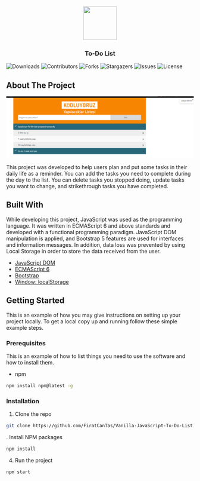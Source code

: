 <br/>
<p align="center">
   <a href="https://github.com/FiratCanTas/Vanilla-JavaScript-To-Do-List">
   <img src="https://kodluyoruz.org/wp-content/uploads/2023/04/roket-logo.png" width="90" height="90">
  </a>
  <h3 align="center">To-Do List</h3>

</p>

![Downloads](https://img.shields.io/github/downloads/FiratCanTas/Vanilla-JavaScript-To-Do-List/total) ![Contributors](https://img.shields.io/github/contributors/FiratCanTas/Vanilla-JavaScript-To-Do-List?color=dark-green) ![Forks](https://img.shields.io/github/forks/FiratCanTas/Vanilla-JavaScript-To-Do-List?style=social) ![Stargazers](https://img.shields.io/github/stars/FiratCanTas/Vanilla-JavaScript-To-Do-List?style=social) ![Issues](https://img.shields.io/github/issues/FiratCanTas/Vanilla-JavaScript-To-Do-List) ![License](https://img.shields.io/github/license/FiratCanTas/Vanilla-JavaScript-To-Do-List) 

## About The Project
<img src="img/ui-image.png" alt="resim açıklaması" width="900"/>

This project was developed to help users plan and put some tasks in their daily life as a reminder. You can add the tasks you need to complete during the day to the list. You can delete tasks you stopped doing, update tasks you want to change, and strikethrough tasks you have completed.

## Built With

While developing this project, JavaScript was used as the programming language. It was written in ECMAScript 6 and above standards and developed with a functional programming paradigm. JavaScript DOM manipulation is applied, and Bootstrap 5 features are used for interfaces and information messages. In addition, data loss was prevented by using Local Storage in order to store the data received from the user.

* [JavaScript DOM](https://www.w3schools.com/js/js_htmldom.asp)
* [ECMAScript 6](https://262.ecma-international.org/6.0/#sec-arrow-function-definitions-static-semantics-boundnames)
* [Bootstrap ](https://getbootstrap.com/)
* [Window: localStorage](https://developer.mozilla.org/en-US/docs/Web/API/Window/localStorage)

## Getting Started

This is an example of how you may give instructions on setting up your project locally.
To get a local copy up and running follow these simple example steps.

### Prerequisites

This is an example of how to list things you need to use the software and how to install them.

* npm

```sh
npm install npm@latest -g
```

### Installation

1. Clone the repo

```sh
git clone https://github.com/FiratCanTas/Vanilla-JavaScript-To-Do-List.git
```

. Install NPM packages

```sh
npm install
```

4. Run the project

```JS
npm start
```
